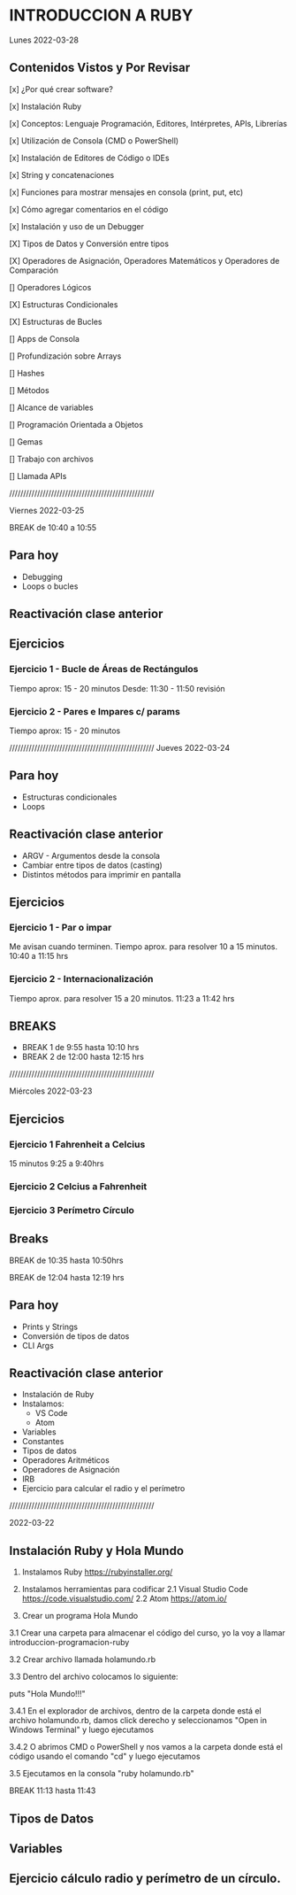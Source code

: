 # INTRODUCCION A RUBY 

Lunes 
2022-03-28 

## Contenidos Vistos y Por Revisar 

[x] ¿Por qué crear software?

[x] Instalación Ruby 

[x] Conceptos: Lenguaje Programación, Editores, Intérpretes, APIs, Librerías 

[x] Utilización de Consola (CMD o PowerShell) 

[x] Instalación de Editores de Código o IDEs

[x] String y concatenaciones

[x] Funciones para mostrar mensajes en consola (print, put, etc)

[x] Cómo agregar comentarios en el código 

[x] Instalación y uso de un Debugger 

[X] Tipos de Datos y Conversión entre tipos 

[X] Operadores de Asignación, Operadores Matemáticos y Operadores de Comparación 

[] Operadores Lógicos 

[X] Estructuras Condicionales 

[X] Estructuras de Bucles 

[] Apps de Consola 

[] Profundización sobre Arrays 

[] Hashes 

[] Métodos  

[] Alcance de variables 

[] Programación Orientada a Objetos 

[] Gemas 

[] Trabajo con archivos 

[] Llamada APIs

////////////////////////////////////////////////////

Viernes 
2022-03-25  

BREAK de 10:40 a 10:55

## Para hoy 

- Debugging 
- Loops o bucles 

## Reactivación clase anterior 


## Ejercicios 

### Ejercicio 1 - Bucle de Áreas de Rectángulos 

Tiempo aprox: 15 - 20 minutos 
Desde: 11:30 - 11:50 revisión 

### Ejercicio 2 - Pares e Impares c/ params 

Tiempo aprox: 15 - 20 minutos 


////////////////////////////////////////////////////
Jueves 
2022-03-24 

## Para hoy 
- Estructuras condicionales 
- Loops 

## Reactivación clase anterior 
- ARGV - Argumentos desde la consola 
- Cambiar entre tipos de datos (casting) 
- Distintos métodos para imprimir en pantalla 

## Ejercicios 

### Ejercicio 1 - Par o impar 

Me avisan cuando terminen.
Tiempo aprox. para resolver 10 a 15 minutos.
10:40 a 11:15 hrs 

### Ejercicio 2 - Internacionalización 

Tiempo aprox. para resolver 15 a 20 minutos.
11:23 a 11:42 hrs 

## BREAKS 

- BREAK 1 de 9:55 hasta 10:10 hrs
- BREAK 2 de 12:00 hasta 12:15 hrs

////////////////////////////////////////////////////

Miércoles
2022-03-23

## Ejercicios 

### Ejercicio 1 Fahrenheit a Celcius
15 minutos 
9:25 a 9:40hrs

### Ejercicio 2 Celcius a Fahrenheit

### Ejercicio 3 Perímetro Círculo


## Breaks 
BREAK de 10:35 hasta 10:50hrs 

BREAK de 12:04 hasta 12:19 hrs 

## Para hoy 

- Prints y Strings 
- Conversión de tipos de datos 
- CLI Args 

## Reactivación clase anterior 

- Instalación de Ruby 
- Instalamos:
	* VS Code 
	* Atom 
- Variables 
- Constantes 
- Tipos de datos 
- Operadores Aritméticos 
- Operadores de Asignación 
- IRB
- Ejercicio para calcular el radio y el perímetro 


////////////////////////////////////////////////////

2022-03-22

## Instalación Ruby y Hola Mundo

1. Instalamos Ruby https://rubyinstaller.org/ 

2. Instalamos herramientas para codificar
2.1 Visual Studio Code https://code.visualstudio.com/
2.2 Atom https://atom.io/

3. Crear un programa Hola Mundo

3.1 Crear una carpeta para almacenar el código del curso, yo la voy a llamar introduccion-programacion-ruby 

3.2 Crear archivo llamada holamundo.rb

3.3 Dentro del archivo colocamos lo siguiente:

puts "Hola Mundo!!!"

3.4.1 En el explorador de archivos, dentro de la carpeta donde está el archivo holamundo.rb, damos click derecho y seleccionamos "Open in Windows Terminal" y luego ejecutamos

3.4.2 O abrimos CMD o PowerShell y nos vamos a la carpeta donde está el código usando el comando "cd" y luego ejecutamos 

3.5 Ejecutamos en la consola "ruby holamundo.rb"

BREAK 11:13 hasta 11:43 

## Tipos de Datos 

## Variables

## Ejercicio cálculo radio y perímetro de un círculo.
